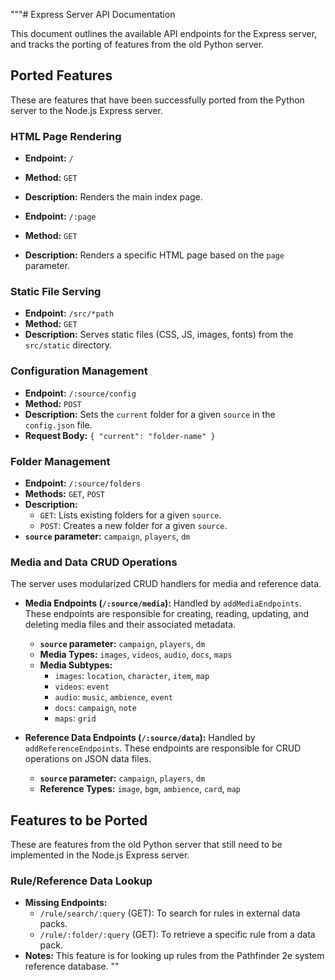 """# Express Server API Documentation

This document outlines the available API endpoints for the Express server, and tracks the porting of features from the old Python server.

## Ported Features

These are features that have been successfully ported from the Python server to the Node.js Express server.

### HTML Page Rendering

*   **Endpoint:** `/`
*   **Method:** `GET`
*   **Description:** Renders the main index page.

*   **Endpoint:** `/:page`
*   **Method:** `GET`
*   **Description:** Renders a specific HTML page based on the `page` parameter.

### Static File Serving

*   **Endpoint:** `/src/*path`
*   **Method:** `GET`
*   **Description:** Serves static files (CSS, JS, images, fonts) from the `src/static` directory.

### Configuration Management

*   **Endpoint:** `/:source/config`
*   **Method:** `POST`
*   **Description:** Sets the `current` folder for a given `source` in the `config.json` file.
*   **Request Body:** `{ "current": "folder-name" }`

### Folder Management

*   **Endpoint:** `/:source/folders`
*   **Methods:** `GET`, `POST`
*   **Description:** 
    *   `GET`: Lists existing folders for a given `source`.
    *   `POST`: Creates a new folder for a given `source`.
*   **`source` parameter:** `campaign`, `players`, `dm`

### Media and Data CRUD Operations

The server uses modularized CRUD handlers for media and reference data.

*   **Media Endpoints (`/:source/media`):** Handled by `addMediaEndpoints`. These endpoints are responsible for creating, reading, updating, and deleting media files and their associated metadata.
    *   **`source` parameter:** `campaign`, `players`, `dm`
    *   **Media Types:** `images`, `videos`, `audio`, `docs`, `maps`
    *   **Media Subtypes:** 
        *   `images`: `location`, `character`, `item`, `map`
        *   `videos`: `event`
        *   `audio`: `music`, `ambience`, `event`
        *   `docs`: `campaign`, `note`
        *   `maps`: `grid`

*   **Reference Data Endpoints (`/:source/data`):** Handled by `addReferenceEndpoints`. These endpoints are responsible for CRUD operations on JSON data files.
    *   **`source` parameter:** `campaign`, `players`, `dm`
    *   **Reference Types:** `image`, `bgm`, `ambience`, `card`, `map`

## Features to be Ported

These are features from the old Python server that still need to be implemented in the Node.js Express server.

### Rule/Reference Data Lookup

*   **Missing Endpoints:**
    *   `/rule/search/:query` (GET): To search for rules in external data packs.
    *   `/rule/:folder/:query` (GET): To retrieve a specific rule from a data pack.
*   **Notes:** This feature is for looking up rules from the Pathfinder 2e system reference database.
""
